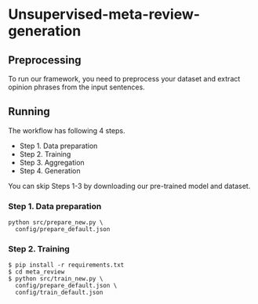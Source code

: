 # Unsupervised-meta-review-generation

## Preprocessing

To run our framework, you need to preprocess your dataset and extract opinion phrases from the input sentences.


## Running

The workflow has following 4 steps.

- Step 1. Data preparation
- Step 2. Training
- Step 3. Aggregation
- Step 4. Generation

You can skip Steps 1-3 by downloading our pre-trained model and dataset.

### Step 1. Data preparation

```
python src/prepare_new.py \
  config/prepare_default.json
```

### Step 2. Training
```
$ pip install -r requirements.txt
$ cd meta_review
$ python src/train_new.py \
  config/prepare_default.json \
  config/train_default.json
```
